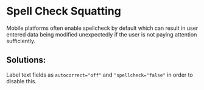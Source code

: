 # Spell Check Squatting

Mobile platforms often enable spellcheck by default which can result in user entered data being modified unexpectedly if the user is not paying attention sufficiently.

## Solutions:

Label text fields as `autocorrect="off"` and `"spellcheck="false"` in order to disable this.
